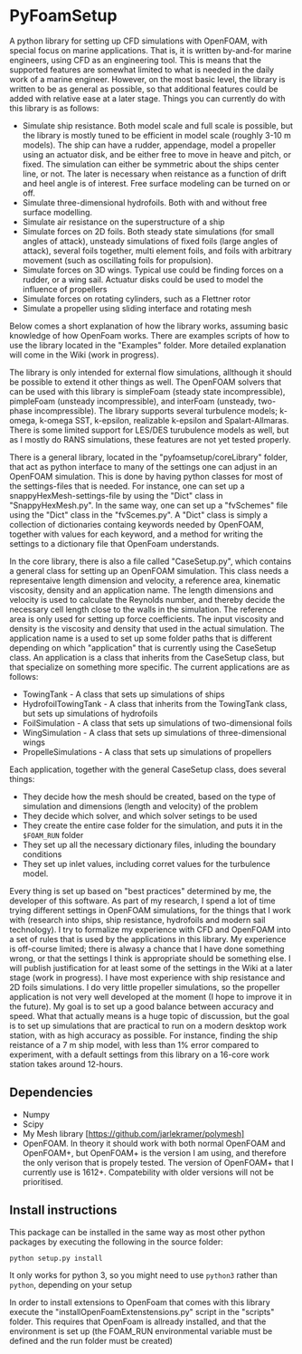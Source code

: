# PyFoamSetup
A python library for setting up CFD simulations with OpenFOAM, with special focus on marine applications. That is, it is written by-and-for marine engineers, using CFD as an engineering tool. This is means that the supported features are somewhat limited to what is needed in the daily work of a marine engineer. However, on the most basic level, the library is written to be as general as possible, so that additional features could be added with relative ease at a later stage. Things you can currently do with this library is as follows:

- Simulate ship resistance. Both model scale and full scale is possible, but the library is mostly tuned to be efficient in model scale (roughly 3-10 m models). The ship can have a rudder, appendage, model a propeller using an actuator disk, and be either free to move in heave and pitch, or fixed. The simulation can either be symmetric about the ships center line, or not. The later is necessary when reistance as a function of drift and heel angle is of interest. Free surface modeling can be turned on or off.
- Simulate three-dimensional hydrofoils. Both with and without free surface modelling.
- Simulate air resistance on the superstructure of a ship
- Simulate forces on 2D foils. Both steady state simulations (for small angles of attack), unsteady simulations of fixed foils (large angles of attack), several foils together, multi element foils, and foils with arbitrary movement (such as oscillating foils for propulsion).
- Simulate forces on 3D wings. Typical use could be finding forces on a rudder, or a wing sail. Actuatur disks could be used to model the influence of propellers
- Simulate forces on rotating cylinders, such as a Flettner rotor
- Simulate a propeller using sliding interface and rotating mesh

Below comes a short explanation of how the library works, assuming basic knowledge of how OpenFoam works. There are examples scripts of how to use the library located in the "Examples" folder. More detailed explanation will come in the Wiki (work in progress).

The library is only intended for external flow simulations, allthough it should be possible to extend it other things as well. The OpenFOAM solvers that can be used with this library is simpleFoam (steady state incompressible), pimpleFoam (unsteady incompressible), and interFoam (unsteady, two-phase incompressible). The library supports several turbulence models; k-omega, k-omega SST, k-epsilon, realizable k-epsilon and Spalart-Allmaras. There is some limited support for LES/DES turubulence models as well, but as I mostly do RANS simulations, these features are not yet tested properly. 

There is a general library, located in the "pyfoamsetup/coreLibrary" folder, that act as python interface to many of the settings one can adjust in an OpenFOAM simulation. This is done by having python classes for most of the settings-files that is needed. For instance, one can set up a snappyHexMesh-settings-file by using the "Dict" class in "SnappyHexMesh.py". In the same way, one can set up a "fvSchemes" file using the "Dict" class in the "fvScemes.py". A "Dict" class is simply a collection of dictionaries containg keywords needed by OpenFOAM, together with values for each keyword, and a method for writing the settings to a dictionary file that OpenFoam understands.

In the core library, there is also a file called "CaseSetup.py", which contains a general class for setting up an OpenFOAM simulation. This class needs a representaive length dimension and velocity, a reference area, kinematic viscosity, density and an application name. The length dimensions and velocity is used to calculate the Reynolds number, and thereby decide the necessary cell length close to the walls in the simulation. The reference area is only used for setting up force coefficients. The input viscosity and density is the viscosity and density that used in the actual simulation. The application name is a used to set up some folder paths that is different depending on which "application" that is currently using the CaseSetup class. An application is a class that inherits from the CaseSetup class, but that specialize on something more specific. The current applications are as follows:
- TowingTank          - A class that sets up simulations of ships
- HydrofoilTowingTank - A class that inherits from the TowingTank class, but sets up simulations of hydrofoils
- FoilSimulation      - A class that sets up simulations of two-dimensional foils
- WingSimulation      - A class that sets up simulations of three-dimensional wings
- PropelleSimulations - A class that sets up simulations of propellers

Each application, together with the general CaseSetup class, does several things:
- They decide how the mesh should be created, based on the type of simulation and dimensions (length and velocity) of the problem
- They decide which solver, and which solver setings to be used
- They create the entire case folder for the simulation, and puts it in the ```$FOAM_RUN``` folder
- They set up all the necessary dictionary files, inluding the boundary conditions
- They set up inlet values, including corret values for the turbulence model.

Every thing is set up based on "best practices" determined by me, the developer of this software. As part of my research, I spend a lot of time trying different settings in OpenFOAM simulations, for the things that I work with (research into ships, ship resistance, hydrofoils and modern sail technology). I try to formalize my experience with CFD and OpenFOAM into a set of rules that is used by the applications in this library. My experience is off-course limited; there is alwasy a chance that I have done something wrong, or that the settings I think is appropriate should be something else. I will publish justification for at least some of the settings in the Wiki at a later stage (work in progress). I have most experience with ship resistance and 2D foils simulations. I do very little propeller simulations, so the propeller application is not very well developed at the moment (I hope to improve it in the future). My goal is to set up a good balance between accuracy and speed. What that actually means is a huge topic of discussion, but the goal is to set up simulations that are practical to run on a modern desktop work station, with as high accuracy as possible. For instance, finding the ship reistance of a 7 m ship model, with less than 1% error compared to experiment, with a default settings from this library on a 16-core work station takes around 12-hours.  

## Dependencies
- Numpy
- Scipy
- My Mesh library [https://github.com/jarlekramer/polymesh]
- OpenFOAM. In theory it should work with both normal OpenFOAM and OpenFOAM+, but OpenFOAM+ is the version I am using, and therefore the only verison that is propely tested. The version of OpenFOAM+ that I currently use is 1612+. Compatebility with older versions will not be prioritised.  

## Install instructions
This package can be installed in the same way as most other python packages by executing the following in the source folder:

```
python setup.py install
```

It only works for python 3, so you might need to use ```python3``` rather than ```python```, depending on your setup

In order to install extensions to OpenFoam that comes with this library execute the "installOpenFoamExtenstensions.py" script in the "scripts" folder. This requires that OpenFoam is allready installed, and that the environment is set up (the FOAM_RUN environmental variable must be defined and the run folder must be created)
